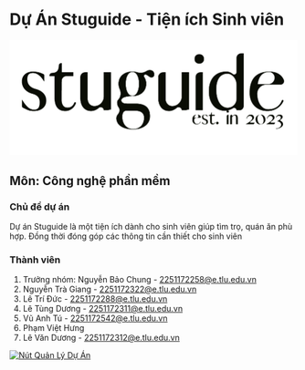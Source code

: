# Dự Án Stuguide - Tiện ích Sinh viên
![Ảnh](https://github.com/letungduong24/stuguide/blob/main/socialgit.png)
## Môn: Công nghệ phần mềm

### Chủ đề dự án

Dự án Stuguide là một tiện ích dành cho sinh viên giúp tìm trọ, quán ăn phù hợp. Đồng thời đóng góp các thông tin cần thiết cho sinh viên

### Thành viên

1. Trưởng nhóm: Nguyễn Bảo Chung - [2251172258@e.tlu.edu.vn](mailto:2251172258@e.tlu.edu.vn)
2. Nguyễn Trà Giang - [2251172322@e.tlu.edu.vn](mailto:2251172322@e.tlu.edu.vn)
3. Lê Trí Đức - [2251172288@e.tlu.edu.vn](mailto:2251172288@e.tlu.edu.vn)
4. Lê Tùng Dương - [2251172311@e.tlu.edu.vn](mailto:2251172311@e.tlu.edu.vn)
5. Vũ Anh Tú - [2251172542@e.tlu.edu.vn](mailto:2251172542@e.tlu.edu.vn)
6. Phạm Việt Hưng
7. Lê Văn Dương - [2251172312@e.tlu.edu.vn](mailto:2251172312@e.tlu.edu.vn)

[![Nút Quản Lý Dự Án](https://img.shields.io/badge/Quản%20Lý%20Dự%20Án-GitHub-blue.svg)](https://github.com/users/letungduong24/projects/1)

